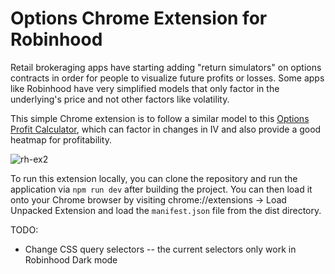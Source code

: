 # Options Chrome Extension for Robinhood

Retail brokeraging apps have starting adding "return simulators" on options contracts in order for people to visualize future profits or losses.
Some apps like Robinhood have very simplified models that only factor in the underlying's price and not other factors like volatility.

This simple Chrome extension is to follow a similar model to this [Options Profit Calculator](https://www.optionsprofitcalculator.com/), which can factor in changes in IV and also provide a good heatmap for profitability.

![rh-ex2](https://github.com/user-attachments/assets/ec116b75-523b-4dd5-abda-7cbd1f557d7a)

To run this extension locally, you can clone the repository and run the application via `npm run dev` after building the project.
You can then load it onto your Chrome browser by visiting chrome://extensions -> Load Unpacked Extension and load the `manifest.json` file from the dist directory.

TODO:
  - Change CSS query selectors -- the current selectors only work in Robinhood Dark mode
